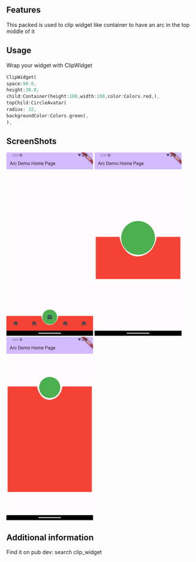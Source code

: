 ## Features

This packed is used to clip widget like container to have an arc in the top middle of it

## Usage

Wrap your widget with ClipWidget

```dart
ClipWidget(
space:90.0,
height:30.0,
child:Container(height:100,width:100,color:Colors.red,),
topChild:CircleAvatar(
radius: 32,
backgroundColor:Colors.green),
),
```
## ScreenShots
<img src="https://github.com/HeshamReffat/clip_widget/blob/master/screenshots/1.png" height="480px"> <img src="https://github.com/HeshamReffat/clip_widget/blob/master/screenshots/2.png" height="480px"> <img src="https://github.com/HeshamReffat/clip_widget/blob/master/screenshots/3.png" height="480px">

## Additional information

Find it on pub dev: search clip_widget
